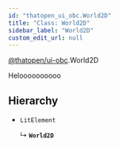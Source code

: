 ```yaml
---
id: "thatopen_ui_obc.World2D"
title: "Class: World2D"
sidebar_label: "World2D"
custom_edit_url: null
---
```


[@thatopen/ui-obc](../modules/thatopen_ui_obc.md).World2D

Heloooooooooo

## Hierarchy

- `LitElement`

  ↳ **`World2D`**
